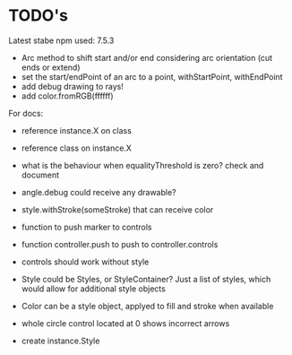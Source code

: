 TODO's
======

Latest stabe npm used: 7.5.3


+ Arc method to shift start and/or end considering arc orientation (cut ends or extend)
+ set the start/endPoint of an arc to a point, withStartPoint, withEndPoint
+ add debug drawing to rays!
+ add color.fromRGB(ffffff)


For docs:
+ reference instance.X on class
+ reference class on instance.X

+ what is the behaviour when equalityThreshold is zero? check and document

+ angle.debug could receive any drawable?
+ style.withStroke(someStroke) that can receive color

+ function to push marker to controls
+ function controller.push to push to controller.controls
+ controls should work without style

+ Style could be Styles, or StyleContainer? Just a list of styles, which would allow for additional style objects
+ Color can be a style object, applyed to fill and stroke when available

+ whole circle control located at 0 shows incorrect arrows

+ create instance.Style

